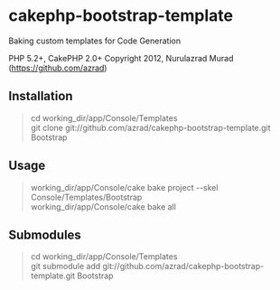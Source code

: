 cakephp-bootstrap-template
==========================

Baking custom templates for Code Generation

PHP 5.2+, CakePHP 2.0+
Copyright 2012, Nurulazrad Murad (https://github.com/azrad)

## Installation
> cd working_dir/app/Console/Templates<br />
> git clone git://github.com/azrad/cakephp-bootstrap-template.git Bootstrap<br />

## Usage
> working_dir/app/Console/cake bake project --skel Console/Templates/Bootstrap<br />
> working_dir/app/Console/cake bake all

## Submodules
> cd working_dir/app/Console/Templates<br />
> git submodule add git://github.com/azrad/cakephp-bootstrap-template.git Bootstrap